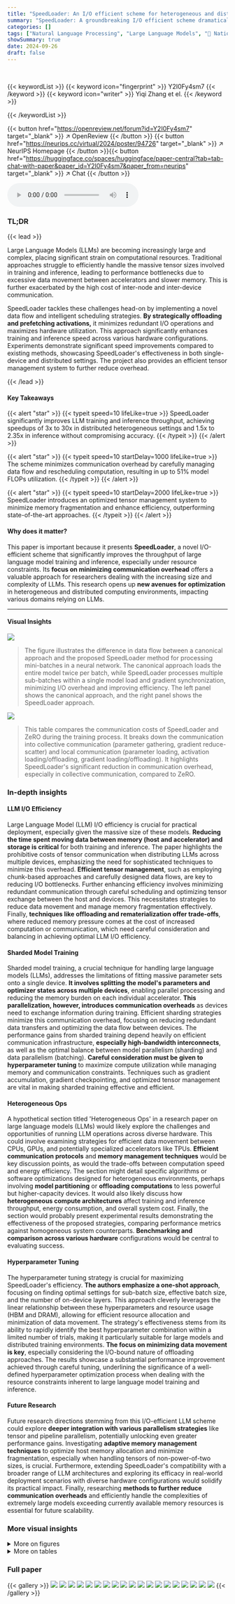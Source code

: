 ```yaml
---
title: "SpeedLoader: An I/O efficient scheme for heterogeneous and distributed LLM operation"
summary: "SpeedLoader: A groundbreaking I/O efficient scheme dramatically boosts LLM training & inference speed on diverse hardware, even with limited resources!"
categories: []
tags: ["Natural Language Processing", "Large Language Models", "🏢 National University of Singapore",]
showSummary: true
date: 2024-09-26
draft: false
---
```


<br>

{{< keywordList >}}
{{< keyword icon="fingerprint" >}} Y2I0Fy4sm7 {{< /keyword >}}
{{< keyword icon="writer" >}} Yiqi Zhang et el. {{< /keyword >}}
 
{{< /keywordList >}}

{{< button href="https://openreview.net/forum?id=Y2I0Fy4sm7" target="_blank" >}}
↗ OpenReview
{{< /button >}}
{{< button href="https://neurips.cc/virtual/2024/poster/94726" target="_blank" >}}
↗ NeurIPS Homepage
{{< /button >}}{{< button href="https://huggingface.co/spaces/huggingface/paper-central?tab=tab-chat-with-paper&paper_id=Y2I0Fy4sm7&paper_from=neurips" target="_blank" >}}
↗ Chat
{{< /button >}}



<audio controls>
    <source src="https://ai-paper-reviewer.com/Y2I0Fy4sm7/podcast.wav" type="audio/wav">
    Your browser does not support the audio element.
</audio>


### TL;DR


{{< lead >}}

Large Language Models (LLMs) are becoming increasingly large and complex, placing significant strain on computational resources.  Traditional approaches struggle to efficiently handle the massive tensor sizes involved in training and inference, leading to performance bottlenecks due to excessive data movement between accelerators and slower memory. This is further exacerbated by the high cost of inter-node and inter-device communication. 

SpeedLoader tackles these challenges head-on by implementing a novel data flow and intelligent scheduling strategies. **By strategically offloading and prefetching activations,** it minimizes redundant I/O operations and maximizes hardware utilization. This approach significantly enhances training and inference speed across various hardware configurations. Experiments demonstrate significant speed improvements compared to existing methods, showcasing SpeedLoader's effectiveness in both single-device and distributed settings.  The project also provides an efficient tensor management system to further reduce overhead.

{{< /lead >}}


#### Key Takeaways

{{< alert "star" >}}
{{< typeit speed=10 lifeLike=true >}} SpeedLoader significantly improves LLM training and inference throughput, achieving speedups of 3x to 30x in distributed heterogeneous settings and 1.5x to 2.35x in inference without compromising accuracy. {{< /typeit >}}
{{< /alert >}}

{{< alert "star" >}}
{{< typeit speed=10 startDelay=1000 lifeLike=true >}} The scheme minimizes communication overhead by carefully managing data flow and rescheduling computation, resulting in up to 51% model FLOPs utilization. {{< /typeit >}}
{{< /alert >}}

{{< alert "star" >}}
{{< typeit speed=10 startDelay=2000 lifeLike=true >}} SpeedLoader introduces an optimized tensor management system to minimize memory fragmentation and enhance efficiency, outperforming state-of-the-art approaches. {{< /typeit >}}
{{< /alert >}}

#### Why does it matter?
This paper is important because it presents **SpeedLoader**, a novel I/O-efficient scheme that significantly improves the throughput of large language model training and inference, especially under resource constraints.  Its **focus on minimizing communication overhead** offers a valuable approach for researchers dealing with the increasing size and complexity of LLMs. This research opens up **new avenues for optimization** in heterogeneous and distributed computing environments, impacting various domains relying on LLMs.

------
#### Visual Insights



![](https://ai-paper-reviewer.com/Y2I0Fy4sm7/figures_2_1.jpg)

> The figure illustrates the difference in data flow between a canonical approach and the proposed SpeedLoader method for processing mini-batches in a neural network. The canonical approach loads the entire model twice per batch, while SpeedLoader processes multiple sub-batches within a single model load and gradient synchronization, minimizing I/O overhead and improving efficiency. The left panel shows the canonical approach, and the right panel shows the SpeedLoader approach.





![](https://ai-paper-reviewer.com/Y2I0Fy4sm7/tables_4_1.jpg)

> This table compares the communication costs of SpeedLoader and ZeRO during the training process. It breaks down the communication into collective communication (parameter gathering, gradient reduce-scatter) and local communication (parameter loading, activation loading/offloading, gradient loading/offloading).  It highlights SpeedLoader's significant reduction in communication overhead, especially in collective communication, compared to ZeRO.





### In-depth insights


#### LLM I/O Efficiency
Large Language Model (LLM) I/O efficiency is crucial for practical deployment, especially given the massive size of these models.  **Reducing the time spent moving data between memory (host and accelerator) and storage is critical** for both training and inference.  The paper highlights the prohibitive costs of tensor communication when distributing LLMs across multiple devices, emphasizing the need for sophisticated techniques to minimize this overhead. **Efficient tensor management**, such as employing chunk-based approaches and carefully designed data flows, are key to reducing I/O bottlenecks.  Further enhancing efficiency involves minimizing redundant communication through careful scheduling and optimizing tensor exchange between the host and devices.  This necessitates strategies to reduce data movement and manage memory fragmentation effectively.  Finally, **techniques like offloading and rematerialization offer trade-offs**, where reduced memory pressure comes at the cost of increased computation or communication, which need careful consideration and balancing in achieving optimal LLM I/O efficiency.

#### Sharded Model Training
Sharded model training, a crucial technique for handling large language models (LLMs), addresses the limitations of fitting massive parameter sets onto a single device.  **It involves splitting the model's parameters and optimizer states across multiple devices**, enabling parallel processing and reducing the memory burden on each individual accelerator.  **This parallelization, however, introduces communication overheads** as devices need to exchange information during training.  Efficient sharding strategies minimize this communication overhead, focusing on reducing redundant data transfers and optimizing the data flow between devices.  The performance gains from sharded training depend heavily on efficient communication infrastructure, **especially high-bandwidth interconnects**, as well as the optimal balance between model parallelism (sharding) and data parallelism (batching). **Careful consideration must be given to hyperparameter tuning** to maximize compute utilization while managing memory and communication constraints.  Techniques such as gradient accumulation, gradient checkpointing, and optimized tensor management are vital in making sharded training effective and efficient.

#### Heterogeneous Ops
A hypothetical section titled 'Heterogeneous Ops' in a research paper on large language models (LLMs) would likely explore the challenges and opportunities of running LLM operations across diverse hardware.  This could involve examining strategies for efficient data movement between CPUs, GPUs, and potentially specialized accelerators like TPUs.  **Efficient communication protocols** and **memory management techniques** would be key discussion points,  as would the trade-offs between computation speed and energy efficiency. The section might detail specific algorithms or software optimizations designed for heterogeneous environments, perhaps involving **model partitioning** or **offloading computations** to less powerful but higher-capacity devices. It would also likely discuss how **heterogeneous compute architectures** affect training and inference throughput, energy consumption, and overall system cost. Finally, the section would probably present experimental results demonstrating the effectiveness of the proposed strategies, comparing performance metrics against homogeneous system counterparts.  **Benchmarking and comparison across various hardware** configurations would be central to evaluating success.

#### Hyperparameter Tuning
The hyperparameter tuning strategy is crucial for maximizing SpeedLoader's efficiency.  **The authors emphasize a one-shot approach**, focusing on finding optimal settings for sub-batch size, effective batch size, and the number of on-device layers. This approach cleverly leverages the linear relationship between these hyperparameters and resource usage (HBM and DRAM), allowing for efficient resource allocation and minimization of data movement.  The strategy's effectiveness stems from its ability to rapidly identify the best hyperparameter combination within a limited number of trials, making it particularly suitable for large models and distributed training environments.  **The focus on minimizing data movement is key**, especially considering the I/O-bound nature of offloading approaches.  The results showcase a substantial performance improvement achieved through careful tuning, underlining the significance of a well-defined hyperparameter optimization process when dealing with the resource constraints inherent to large language model training and inference.

#### Future Research
Future research directions stemming from this I/O-efficient LLM scheme could explore **deeper integration with various parallelism strategies** like tensor and pipeline parallelism, potentially unlocking even greater performance gains.  Investigating **adaptive memory management techniques** to optimize host memory allocation and minimize fragmentation, especially when handling tensors of non-power-of-two sizes, is crucial.   Furthermore, extending SpeedLoader's compatibility with a broader range of LLM architectures and exploring its efficacy in real-world deployment scenarios with diverse hardware configurations would solidify its practical impact.  Finally, researching **methods to further reduce communication overheads** and efficiently handle the complexities of extremely large models exceeding currently available memory resources is essential for future scalability.


### More visual insights

<details>
<summary>More on figures
</summary>


![](https://ai-paper-reviewer.com/Y2I0Fy4sm7/figures_3_1.jpg)

> This figure illustrates the data flow and communication between the device (GPU) and host (CPU) memory in the SpeedLoader framework. The left side shows the forward propagation, where multiple sub-batches are processed iteratively.  Activations are offloaded to the host memory to free up GPU memory and prefetching is performed to overlap computation and communication. The right side shows the backward propagation, where gradients are accumulated and exchanged between device and host in a similar overlapped manner. This optimized data flow minimizes redundant communication overhead and improves efficiency.


![](https://ai-paper-reviewer.com/Y2I0Fy4sm7/figures_4_1.jpg)

> This figure illustrates how SpeedLoader reorganizes the buffer memory to ensure continuity during the generation process.  The left side shows the original organization of data in the memory buffer, where each row represents a sample and each column represents a token. The right side shows the reorganized buffer after SpeedLoader's reshape operation.  This reorganization ensures that the KV cache for each sub-batch is maintained throughout the generation process, preventing unnecessary data movement and maximizing efficiency.


![](https://ai-paper-reviewer.com/Y2I0Fy4sm7/figures_6_1.jpg)

> This figure analyzes the impact of various hyperparameters on the performance of SpeedLoader.  Panel (a) shows the relationship between throughput, GPU memory usage, sub-batch size, number of sub-batches, and the number of live blocks during both forward (FP) and backward (BP) propagation. Panel (b) illustrates the relationship between throughput and the ratio of sub-batch size to the number of sub-batches.  Finally, panel (c) demonstrates how host memory usage scales with the total number of tokens processed.


![](https://ai-paper-reviewer.com/Y2I0Fy4sm7/figures_7_1.jpg)

> This figure presents a profiling comparison of DeepSpeed and SpeedLoader, both with and without offloading, under different computing saturation levels (unsaturated and saturated).  Each sub-figure (a-e) shows a pie chart breakdown of the time spent on various operations: kernel computations, memory copy operations (memcpy), CPU execution, other miscellaneous operations, reduce-scatter operations, all-gather operations, and arithmetic operations. The chart visually highlights how SpeedLoader significantly reduces time spent on memory operations (especially memcpy) and increases time dedicated to arithmetic computations, resulting in improved efficiency.


![](https://ai-paper-reviewer.com/Y2I0Fy4sm7/figures_8_1.jpg)

> This figure compares the Model FLOPs Utilization (MFU) of SpeedLoader and DeepSpeed under different training settings: single device with offloading, distributed with offloading, and distributed without offloading.  The x-axis represents the model size (7B, 13B, and 70B parameters), and the y-axis shows the MFU percentage. The bars show that SpeedLoader consistently achieves higher MFU than DeepSpeed across all settings, indicating that SpeedLoader is more computationally efficient.


![](https://ai-paper-reviewer.com/Y2I0Fy4sm7/figures_8_2.jpg)

> This figure compares the inference throughput (tokens per second) of four different approaches: vLLM, DeepSpeed, FlexGen, and SpeedLoader, across three different model sizes: 6.7B, 30B, and 175B parameters.  SpeedLoader demonstrates significantly higher throughput compared to the other methods, especially for larger models, highlighting its efficiency in inference tasks.


![](https://ai-paper-reviewer.com/Y2I0Fy4sm7/figures_9_1.jpg)

> This figure shows the results of weak scaling experiments conducted on SpeedLoader. Weak scaling tests the performance of a system as the number of processors is increased while keeping the problem size per processor constant.  The x-axis represents the number of GPUs used, and the y-axis represents the per-device throughput (tokens processed per second per GPU). Different lines represent different sizes of the LLaMA-2 model (7B, 13B, and 70B parameters).  The plot shows the throughput achieved for both forward propagation (FP) and backward propagation (BP). The data illustrates how the throughput per GPU changes as more GPUs are added to the system.


![](https://ai-paper-reviewer.com/Y2I0Fy4sm7/figures_15_1.jpg)

> This figure shows the ablation study of the model FLOPs utilization (MFU) with and without using FlashAttention-2 in both distributed and no-offload settings.  The results are shown for different model sizes (7B, 13B, and 70B).  It demonstrates the impact of FlashAttention-2 on improving the computational efficiency of the SpeedLoader approach.


</details>




<details>
<summary>More on tables
</summary>


![](https://ai-paper-reviewer.com/Y2I0Fy4sm7/tables_5_1.jpg)
> This table lists the hardware and network configurations used in the experiments.  It shows the internode and intranode connections, along with the specific accelerators (GPUs) used for each type of experiment: functionality benchmark, profiling, scalability, and compatibility testing.  The different types of experiments used different hardware setups to explore the impact of various factors on SpeedLoader's performance.

![](https://ai-paper-reviewer.com/Y2I0Fy4sm7/tables_8_1.jpg)
> This table presents the results of pretraining experiments conducted using both DeepSpeed and the proposed SpeedLoader approach.  It compares the loss and the number of tokens processed (in millions) for two different model sizes (7B and 13B parameters) across three datasets: Wikipedia, OpenWebText, and C4.  The comparison highlights SpeedLoader's improved performance in terms of tokens processed while achieving comparable or lower loss values.

![](https://ai-paper-reviewer.com/Y2I0Fy4sm7/tables_13_1.jpg)
> This table lists the common abbreviations used throughout the paper, including their full forms and meanings.  The abbreviations cover key concepts in large language model (LLM) training and optimization, such as FLOPs (floating-point operations), MFU (Model FLOPs Utilization), HBM (High-Bandwidth Memory), and others.

![](https://ai-paper-reviewer.com/Y2I0Fy4sm7/tables_14_1.jpg)
> This table compares the communication overhead of the proposed SpeedLoader method with the ZeRO method during the training process.  It breaks down the communication into collective communication (operations involving all participating devices) and local communication (operations between a device and the host). For each category, it lists the amount of communication in terms of P (parameter size), A (activation size), and N (number of sub-batches). The total communication cost is also summarized for each method.

</details>




### Full paper

{{< gallery >}}
<img src="https://ai-paper-reviewer.com/Y2I0Fy4sm7/1.png" class="grid-w50 md:grid-w33 xl:grid-w25" />
<img src="https://ai-paper-reviewer.com/Y2I0Fy4sm7/2.png" class="grid-w50 md:grid-w33 xl:grid-w25" />
<img src="https://ai-paper-reviewer.com/Y2I0Fy4sm7/3.png" class="grid-w50 md:grid-w33 xl:grid-w25" />
<img src="https://ai-paper-reviewer.com/Y2I0Fy4sm7/4.png" class="grid-w50 md:grid-w33 xl:grid-w25" />
<img src="https://ai-paper-reviewer.com/Y2I0Fy4sm7/5.png" class="grid-w50 md:grid-w33 xl:grid-w25" />
<img src="https://ai-paper-reviewer.com/Y2I0Fy4sm7/6.png" class="grid-w50 md:grid-w33 xl:grid-w25" />
<img src="https://ai-paper-reviewer.com/Y2I0Fy4sm7/7.png" class="grid-w50 md:grid-w33 xl:grid-w25" />
<img src="https://ai-paper-reviewer.com/Y2I0Fy4sm7/8.png" class="grid-w50 md:grid-w33 xl:grid-w25" />
<img src="https://ai-paper-reviewer.com/Y2I0Fy4sm7/9.png" class="grid-w50 md:grid-w33 xl:grid-w25" />
<img src="https://ai-paper-reviewer.com/Y2I0Fy4sm7/10.png" class="grid-w50 md:grid-w33 xl:grid-w25" />
<img src="https://ai-paper-reviewer.com/Y2I0Fy4sm7/11.png" class="grid-w50 md:grid-w33 xl:grid-w25" />
<img src="https://ai-paper-reviewer.com/Y2I0Fy4sm7/12.png" class="grid-w50 md:grid-w33 xl:grid-w25" />
<img src="https://ai-paper-reviewer.com/Y2I0Fy4sm7/13.png" class="grid-w50 md:grid-w33 xl:grid-w25" />
<img src="https://ai-paper-reviewer.com/Y2I0Fy4sm7/14.png" class="grid-w50 md:grid-w33 xl:grid-w25" />
<img src="https://ai-paper-reviewer.com/Y2I0Fy4sm7/15.png" class="grid-w50 md:grid-w33 xl:grid-w25" />
<img src="https://ai-paper-reviewer.com/Y2I0Fy4sm7/16.png" class="grid-w50 md:grid-w33 xl:grid-w25" />
<img src="https://ai-paper-reviewer.com/Y2I0Fy4sm7/17.png" class="grid-w50 md:grid-w33 xl:grid-w25" />
<img src="https://ai-paper-reviewer.com/Y2I0Fy4sm7/18.png" class="grid-w50 md:grid-w33 xl:grid-w25" />
<img src="https://ai-paper-reviewer.com/Y2I0Fy4sm7/19.png" class="grid-w50 md:grid-w33 xl:grid-w25" />
{{< /gallery >}}